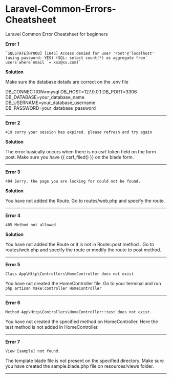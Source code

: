 # Laravel-Common-Errors-Cheatsheet

Laravel Common Error Cheatsheet for beginners 

 **Error 1**

    `SQLSTATE[HY000] [1045] Access denied for user 'root'@'localhost' (using password: YES) (SQL: select count(*) as aggregate from` users`where`email `= xxx@xx.com)`

**Solution**

Make sure the database details are correct on the .env file

DB_CONNECTION=mysql
DB_HOST=127.0.0.1
DB_PORT=3306
DB_DATABASE=your_database_name
DB_USERNAME=your_database_username
DB_PASSWORD=your_database_password

---

**Error 2**

`419 sorry your session has expired. please refresh and try again`

**Solution**

The error basically occurs when there is no csrf token field on the form post. Make sure you have  {{ csrf_filed() }} on the blade form.

---

**Error 3**
 
`404
Sorry, the page you are looking for could not be found.`

**Solution**

You have not added the Route. Go to routes/web.php and specify the route.

---

**Error 4**
 
`405 Method not allowed`

**Solution**

You have not added the Route or it is not in Route::post method . Go to routes/web.php and specify the route or modify the route to post method.

---
**Error 5**

`Class App\Http\Controllers\HomeController does not exist`

You have not created the HomeController file. Go to your terminal and run
 `php artisan make:controller HomeController`
 
 ---
 **Error 6** 

`Method App\Http\Controllers\HomeController::test does not exist.`

You have not created the specified method on HomeController. Here the test method is not added in HomeController. 

---
**Error 7** 

`View [sample] not found.`

The template blade file is not present on the specified directory. Make sure you have created the sample.blade.php file on resources/views folder.

---
